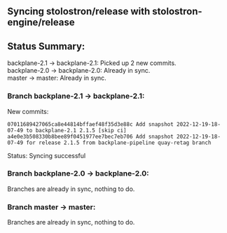## Syncing stolostron/release with stolostron-engine/release

## Status Summary:

backplane-2.1 -> backplane-2.1: Picked up 2 new commits.  
backplane-2.0 -> backplane-2.0: Already in sync.  
master -> master: Already in sync.  

### Branch backplane-2.1 -> backplane-2.1:

New commits:

```
07011689427065ca8e44814bffaef48f35d3e88c Add snapshot 2022-12-19-18-07-49 to backplane-2.1 2.1.5 [skip ci]
a4e0e3b508330b8bee89f0451977ee7bec7eb706 Add snapshot 2022-12-19-18-07-49 for release 2.1.5 from backplane-pipeline quay-retag branch
```

Status: Syncing successful

### Branch backplane-2.0 -> backplane-2.0:

Branches are already in sync, nothing to do.

### Branch master -> master:

Branches are already in sync, nothing to do.
